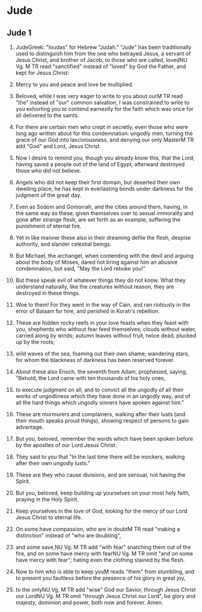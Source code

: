 # Jude

## Jude 1

1. JudeGreek: "Ioudas" for Hebrew "Judah." "Jude" has been traditionally used to distinguish him from the one who betrayed Jesus, a servant of Jesus Christ, and brother of Jacob, to those who are called, lovedNU Vg. M TR read "sanctified" instead of "loved" by God the Father, and kept for Jesus Christ:

2. Mercy to you and peace and love be multiplied. 

3. Beloved, while I was very eager to write to you about ourM TR read "the" instead of "our" common salvation, I was constrained to write to you exhorting you to contend earnestly for the faith which was once for all delivered to the saints.

4. For there are certain men who crept in secretly, even those who were long ago written about for this condemnation: ungodly men, turning the grace of our God into lasciviousness, and denying our only MasterM TR add "God" and Lord, Jesus Christ. 

5. Now I desire to remind you, though you already know this, that the Lord, having saved a people out of the land of Egypt, afterward destroyed those who did not believe.

6. Angels who did not keep their first domain, but deserted their own dwelling place, he has kept in everlasting bonds under darkness for the judgment of the great day.

7. Even as Sodom and Gomorrah, and the cities around them, having, in the same way as these, given themselves over to sexual immorality and gone after strange flesh, are set forth as an example, suffering the punishment of eternal fire.

8. Yet in like manner these also in their dreaming defile the flesh, despise authority, and slander celestial beings.

9. But Michael, the archangel, when contending with the devil and arguing about the body of Moses, dared not bring against him an abusive condemnation, but said, "May the Lord rebuke you!"

10. But these speak evil of whatever things they do not know. What they understand naturally, like the creatures without reason, they are destroyed in these things.

11. Woe to them! For they went in the way of Cain, and ran riotously in the error of Balaam for hire, and perished in Korah's rebellion.

12. These are hidden rocky reefs in your love feasts when they feast with you, shepherds who without fear feed themselves; clouds without water, carried along by winds; autumn leaves without fruit, twice dead, plucked up by the roots;

13. wild waves of the sea, foaming out their own shame; wandering stars, for whom the blackness of darkness has been reserved forever.

14. About these also Enoch, the seventh from Adam, prophesied, saying, "Behold, the Lord came with ten thousands of his holy ones,

15. to execute judgment on all, and to convict all the ungodly of all their works of ungodliness which they have done in an ungodly way, and of all the hard things which ungodly sinners have spoken against him."

16. These are murmurers and complainers, walking after their lusts (and their mouth speaks proud things), showing respect of persons to gain advantage. 

17. But you, beloved, remember the words which have been spoken before by the apostles of our Lord Jesus Christ.

18. They said to you that "In the last time there will be mockers, walking after their own ungodly lusts."

19. These are they who cause divisions, and are sensual, not having the Spirit.

20. But you, beloved, keep building up yourselves on your most holy faith, praying in the Holy Spirit.

21. Keep yourselves in the love of God, looking for the mercy of our Lord Jesus Christ to eternal life.

22. On some have compassion, who are in doubtM TR read "making a distinction" instead of "who are doubting",

23. and some save,NU Vg. M TR add "with fear" snatching them out of the fire, and on some have mercy with fearNU Vg. M TR omit "and on some have mercy with fear"; hating even the clothing stained by the flesh. 

24. Now to him who is able to keep youM reads "them" from stumbling, and to present you faultless before the presence of his glory in great joy,

25. to the onlyNU Vg. M TR add "wise" God our Savior, through Jesus Christ our LordNU Vg. M TR omit "through Jesus Christ our Lord", be glory and majesty, dominion and power, both now and forever. Amen.   